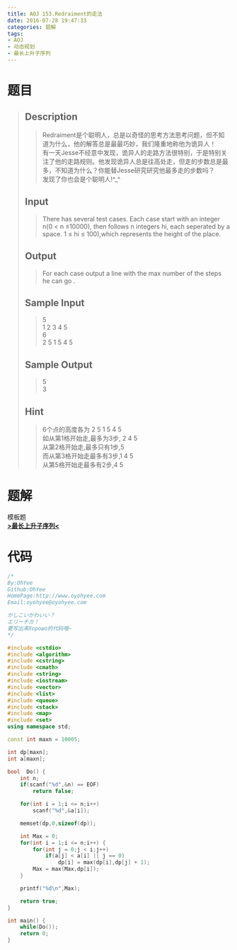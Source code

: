 ```yaml
---
title: AOJ 153.Redraiment的走法
date: 2016-07-28 19:47:33
categories: 题解
tags: 
- AOJ
- 动态规划
- 最长上升子序列
---
```

# 题目
> 
> ## Description  
>> Redraiment是个聪明人，总是以奇怪的思考方法思考问题，但不知道为什么，他的解答总是最最巧妙，我们隆重地称他为诡异人！   
>> 有一天Jesse不经意中发现，诡异人的走路方法很特别，于是特别关注了他的走路规则。他发现诡异人总是往高处走，但走的步数总是最多，不知道为什么？你能替Jesse研究研究他最多走的步数吗？   
>> 发现了你也会是个聪明人!^_^   
>>   
>>   
>> <!--more-->  
> 
> ## Input  
>> There has several test cases. Each case start with an integer n(0 < n ≤10000), then follows n integers hi, each seperated by a space. 1 ≤ hi ≤ 100),which represents the height of the place.  
>>   
> 
> ## Output  
>> For each case output a line with the max number of the steps he can go .  
>>   
> 
> ## Sample Input  
>> 5  
>> 1 2 3 4 5  
>> 6  
>> 2 5 1 5 4 5  
>>   
> 
> ## Sample Output  
>> 5  
>> 3  
>>   
> ## Hint  
>> 6个点的高度各为 2 5 1 5 4 5   
>> 如从第1格开始走,最多为3步, 2 4 5   
>> 从第2格开始走,最多只有1步,5   
>> 而从第3格开始走最多有3步,1 4 5   
>> 从第5格开始走最多有2步,4 5  
>>   
# 题解

模板题  
[**>最长上升子序列<**](/post/Algorithm/LIS.html)  

# 代码
```cpp Redraiment的走法 https://github.com/OhYee/ACM.github.io/blob/master\AOJ\153.Redraiment的走法.cpp 代码备份
/*
By:OhYee
Github:OhYee
HomePage:http://www.oyohyee.com
Email:oyohyee@oyohyee.com

かしこいかわいい？
エリーチカ！
要写出来Хорошо的代码哦~
*/

#include <cstdio>
#include <algorithm>
#include <cstring>
#include <cmath>
#include <string>
#include <iostream>
#include <vector>
#include <list>
#include <queue>
#include <stack>
#include <map>
#include <set>
using namespace std;

const int maxn = 10005;

int dp[maxn];
int a[maxn];

bool  Do() {
	int n;
	if(scanf("%d",&n) == EOF)
		return false;

	for(int i = 1;i <= n;i++)
		scanf("%d",&a[i]);

	memset(dp,0,sizeof(dp));

	int Max = 0;
	for(int i = 1;i <= n;i++) {
		for(int j = 0;j < i;j++)
			if(a[j] < a[i] || j == 0)
				dp[i] = max(dp[i],dp[j] + 1);
		Max = max(Max,dp[i]);
	}

	printf("%d\n",Max);

	return true;
}

int main() {
	while(Do());
	return 0;
}
```